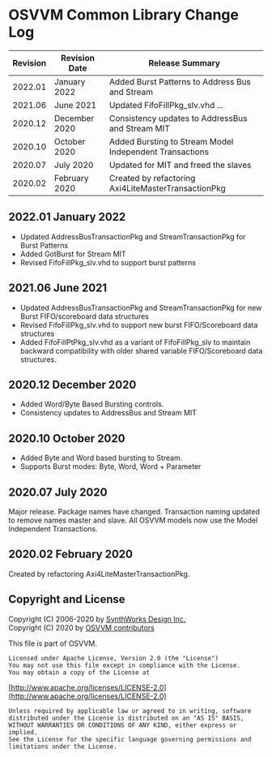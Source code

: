 # OSVVM Common Library Change Log

| Revision  | Revision Date |  Release Summary | 
------------|---------------|----------- 
| 2022.01   | January 2022  |  Added Burst Patterns to Address Bus and Stream
| 2021.06   | June 2021     |  Updated FifoFillPkg_slv.vhd ...
| 2020.12   | December 2020 |  Consistency updates to AddressBus and Stream MIT
| 2020.10   | October 2020  |  Added Bursting to Stream Model Independent Transactions 
| 2020.07   | July 2020     |  Updated for MIT and freed the slaves
| 2020.02   | February 2020 |  Created by refactoring Axi4LiteMasterTransactionPkg


## 2022.01  January 2022
- Updated AddressBusTransactionPkg and StreamTransactionPkg for Burst Patterns
- Added GotBurst for Stream MIT
- Revised FifoFillPkg_slv.vhd to support burst patterns

## 2021.06  June 2021
- Updated AddressBusTransactionPkg and StreamTransactionPkg for new Burst FIFO/scoreboard data structures
- Revised FifoFillPkg_slv.vhd to support new burst FIFO/Scoreboard data structures
- Added FifoFillPtPkg_slv.vhd as a variant of FifoFillPkg_slv to maintain backward compatibility with older shared variable FIFO/Scoreboard data structures.

## 2020.12 December 2020
- Added Word/Byte Based Bursting controls. 
- Consistency updates to AddressBus and Stream MIT

## 2020.10 October 2020
- Added Byte and Word based bursting to Stream.
- Supports Burst modes: Byte, Word, Word + Parameter

## 2020.07 July 2020
Major release.
Package names have changed.
Transaction naming updated to remove
names master and slave.
All OSVVM models now use the 
Model Independent Transactions.

## 2020.02   February 2020    
Created by refactoring Axi4LiteMasterTransactionPkg.    
 
## Copyright and License
Copyright (C) 2006-2020 by [SynthWorks Design Inc.](http://www.synthworks.com/)   
Copyright (C) 2020 by [OSVVM contributors](CONTRIBUTOR.md)   

This file is part of OSVVM.

    Licensed under Apache License, Version 2.0 (the "License")
    You may not use this file except in compliance with the License.
    You may obtain a copy of the License at

  [http://www.apache.org/licenses/LICENSE-2.0](http://www.apache.org/licenses/LICENSE-2.0)

    Unless required by applicable law or agreed to in writing, software
    distributed under the License is distributed on an "AS IS" BASIS,
    WITHOUT WARRANTIES OR CONDITIONS OF ANY KIND, either express or implied.
    See the License for the specific language governing permissions and
    limitations under the License.
